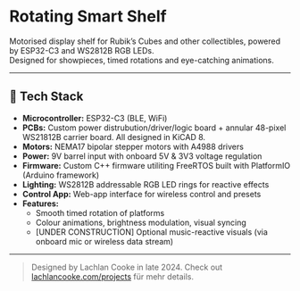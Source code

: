 # Rotating Smart Shelf

Motorised display shelf for Rubik’s Cubes and other collectibles, powered by ESP32-C3 and WS2812B RGB LEDs.  
Designed for showpieces, timed rotations and eye-catching animations.

---

## 🧰 Tech Stack

- **Microcontroller:** ESP32-C3 (BLE, WiFi)
- **PCBs:** Custom power distrubution/driver/logic board + annular 48-pixel WS21812B carrier board. All designed in KiCAD 8.
- **Motors:** NEMA17 bipolar stepper motors with A4988 drivers
- **Power:** 9V barrel input with onboard 5V & 3V3 voltage regulation
- **Firmware:** Custom C++ firmware utiliting FreeRTOS built with PlatformIO (Arduino framework)
- **Lighting:** WS2812B addressable RGB LED rings for reactive effects
- **Control App:** Web-app interface for wireless control and presets
- **Features:**
  - Smooth timed rotation of platforms
  - Colour animations, brightness modulation, visual syncing
  - [UNDER CONSTRUCTION] Optional music-reactive visuals (via onboard mic or wireless data stream)

---

> Designed by Lachlan Cooke in late 2024.
> Check out [lachlancooke.com/projects](https://www.lachlancooke.com/projects) für mehr details.
